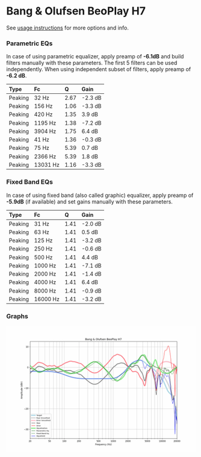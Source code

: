 # Bang & Olufsen BeoPlay H7
See [usage instructions](https://github.com/jaakkopasanen/AutoEq#usage) for more options and info.

### Parametric EQs
In case of using parametric equalizer, apply preamp of **-6.1dB** and build filters manually
with these parameters. The first 5 filters can be used independently.
When using independent subset of filters, apply preamp of **-6.2 dB**.

| Type    | Fc       |    Q | Gain    |
|:--------|:---------|:-----|:--------|
| Peaking | 32 Hz    | 2.67 | -2.3 dB |
| Peaking | 156 Hz   | 1.06 | -3.3 dB |
| Peaking | 420 Hz   | 1.35 | 3.9 dB  |
| Peaking | 1195 Hz  | 1.38 | -7.2 dB |
| Peaking | 3904 Hz  | 1.75 | 6.4 dB  |
| Peaking | 41 Hz    | 1.36 | -0.3 dB |
| Peaking | 75 Hz    | 5.39 | 0.7 dB  |
| Peaking | 2366 Hz  | 5.39 | 1.8 dB  |
| Peaking | 13031 Hz | 1.16 | -3.3 dB |

### Fixed Band EQs
In case of using fixed band (also called graphic) equalizer, apply preamp of **-5.9dB**
(if available) and set gains manually with these parameters.

| Type    | Fc       |    Q | Gain    |
|:--------|:---------|:-----|:--------|
| Peaking | 31 Hz    | 1.41 | -2.0 dB |
| Peaking | 63 Hz    | 1.41 | 0.5 dB  |
| Peaking | 125 Hz   | 1.41 | -3.2 dB |
| Peaking | 250 Hz   | 1.41 | -0.6 dB |
| Peaking | 500 Hz   | 1.41 | 4.4 dB  |
| Peaking | 1000 Hz  | 1.41 | -7.1 dB |
| Peaking | 2000 Hz  | 1.41 | -1.4 dB |
| Peaking | 4000 Hz  | 1.41 | 6.4 dB  |
| Peaking | 8000 Hz  | 1.41 | -0.9 dB |
| Peaking | 16000 Hz | 1.41 | -3.2 dB |

### Graphs
![](./Bang%20&%20Olufsen%20BeoPlay%20H7.png)